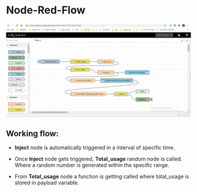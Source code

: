 # Node-Red-Flow

![alt text](https://github.com/jeevanlife2020/Node-Red/blob/master/node-red-flow-screenshot.PNG?raw=true)

## Working flow:

*  **Inject** node is automatically triggered in a interval of specific time.

* Once **Inject** node gets triggered, **Total_usage** random node is called. Where a random number is generated within the specific range.

* From **Total_usage** node a function is getting called where total_usage is stored in payload variable.